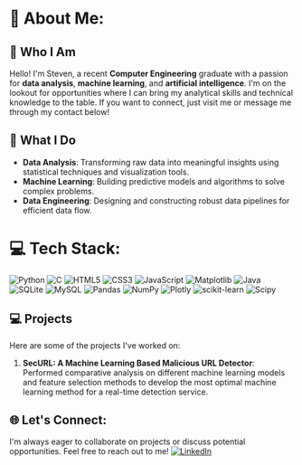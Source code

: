 # 💫 About Me:

## 👤 Who I Am
Hello! I'm Steven, a recent **Computer Engineering** graduate with a passion for **data analysis**, **machine learning**, and **artificial intelligence**. I'm on the lookout for opportunities where I can bring my analytical skills and technical knowledge to the table. If you want to connect, just visit me or message me through my contact below!

## 🏢 What I Do
- **Data Analysis**: Transforming raw data into meaningful insights using statistical techniques and visualization tools.
- **Machine Learning**: Building predictive models and algorithms to solve complex problems.
- **Data Engineering**: Designing and constructing robust data pipelines for efficient data flow.

# 💻 Tech Stack:
![Python](https://img.shields.io/badge/python-3670A0?style=for-the-badge&logo=python&logoColor=ffdd54) ![C](https://img.shields.io/badge/c-%2300599C.svg?style=for-the-badge&logo=c&logoColor=white) ![HTML5](https://img.shields.io/badge/html5-%23E34F26.svg?style=for-the-badge&logo=html5&logoColor=white) ![CSS3](https://img.shields.io/badge/css3-%231572B6.svg?style=for-the-badge&logo=css3&logoColor=white) ![JavaScript](https://img.shields.io/badge/javascript-%23323330.svg?style=for-the-badge&logo=javascript&logoColor=%23F7DF1E) ![Matplotlib](https://img.shields.io/badge/Matplotlib-%23ffffff.svg?style=for-the-badge&logo=Matplotlib&logoColor=black) ![Java](https://img.shields.io/badge/java-%23ED8B00.svg?style=for-the-badge&logo=openjdk&logoColor=white) ![SQLite](https://img.shields.io/badge/sqlite-%2307405e.svg?style=for-the-badge&logo=sqlite&logoColor=white) ![MySQL](https://img.shields.io/badge/mysql-4479A1.svg?style=for-the-badge&logo=mysql&logoColor=white) ![Pandas](https://img.shields.io/badge/pandas-%23150458.svg?style=for-the-badge&logo=pandas&logoColor=white) ![NumPy](https://img.shields.io/badge/numpy-%23013243.svg?style=for-the-badge&logo=numpy&logoColor=white) ![Plotly](https://img.shields.io/badge/Plotly-%233F4F75.svg?style=for-the-badge&logo=plotly&logoColor=white) ![scikit-learn](https://img.shields.io/badge/scikit--learn-%23F7931E.svg?style=for-the-badge&logo=scikit-learn&logoColor=white) ![Scipy](https://img.shields.io/badge/SciPy-%230C55A5.svg?style=for-the-badge&logo=scipy&logoColor=%white)

## 💻 Projects

Here are some of the projects I've worked on:
1. **SecURL: A Machine Learning Based Malicious URL Detector**: Performed comparative analysis on different machine learning models and feature selection methods to develop the most optimal machine learning method for a real-time detection service.

## 🌐 Let's Connect:

I'm always eager to collaborate on projects or discuss potential opportunities. Feel free to reach out to me!
[![LinkedIn](https://img.shields.io/badge/LinkedIn-%230077B5.svg?logo=linkedin&logoColor=white)](https://linkedin.com/in/steven-sison) 

<!-- Proudly created with GPRM ( https://gprm.itsvg.in ) -->
